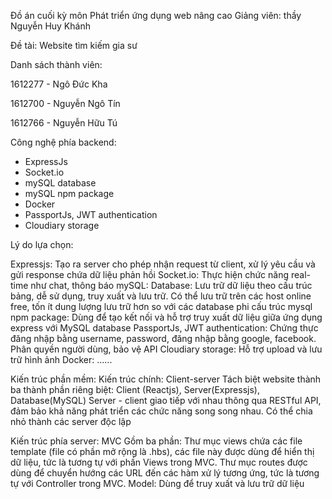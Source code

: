 

Đồ án cuối kỳ môn Phát triển ứng dụng web nâng cao Giảng viên: thầy Nguyễn Huy Khánh

Đề tài: Website tìm kiếm gia sư

Danh sách thành viên:

1612277 - Ngô Đức Kha

1612700 - Nguyễn Ngô Tín

1612766 - Nguyễn Hữu Tú

Công nghệ phía backend:
+ ExpressJs
+ Socket.io
+ mySQL database
+ mySQL npm package
+ Docker
+ PassportJs, JWT authentication
+ Cloudiary storage

Lý do lựa chọn:

Expressjs: Tạo ra server cho phép nhận request từ client, xử lý yêu cầu và gửi response chứa dữ liệu phản hồi
Socket.io: Thực hiện chức năng real-time như chat, thông báo
mySQL: Database: Lưu trữ dữ liệu theo cấu trúc bảng, dễ sử dụng, truy xuất và lưu trữ. Có thể lưu trữ trên các host online free, tốn ít dung lượng lưu trữ hơn so với các database phi cấu trúc
mysql npm package: Dùng để tạo kết nối và hỗ trợ truy xuất dữ liệu giữa ứng dụng express với MySQL database
PassportJs, JWT authentication: Chứng thực đăng nhập bằng username, password, đăng nhập bằng google, facebook. Phân quyền người dùng, bảo vệ API
Cloudiary storage: Hỗ trợ upload và lưu trữ hình ảnh
Docker: ......

Kiến trúc phần mềm:
Kiến trúc chính: Client-server
Tách biệt website thành ba thành phần riêng biệt: Client (Reactjs), Server(Expressjs), Database(MySQL)
Server - client giao tiếp với nhau thông qua RESTful API, đảm bảo khả năng phát triển các chức năng song song nhau. Có thể chia nhỏ thành các server độc lập

Kiến trúc phía server: MVC
Gồm ba phần: 
Thư mục views chứa các file template (file có phần mở rộng là .hbs), các file này được dùng để hiển thị dữ liệu, tức là tương tự với phần Views trong MVC.
Thư mục routes được dùng để chuyển hướng các URL đến các hàm xử lý tương ứng, tức là tương tự với Controller trong MVC.
Model: Dùng để truy xuất và lưu trữ dữ liệu
